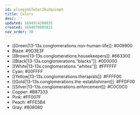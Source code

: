 ```yaml
---
id: plsegjmb7w5pr26udquimph
title: Colors
desc: ''
updated: 1694914280835
created: 1694070085015
nav_order: 10
---
```


* [[Green|13-13s.conglomerations.non-human-life]]: #009900
* Blaze: #9D3E3F
* [[Brown|13-13s.conglomerations.housekeepers]]: #663300
* [[Black|13-13s.conglomerations.“blacks”]]: #000000
* [[White|13-13s.conglomerations.“whites”]]: #FFFFFF
* Cyan: #00FFFF
* [[Yellow|13-13s.conglomerations.therapists]]: #FFFF00
* [[Gold|13-13s.conglomerations.the-establishment]]: #FFDF00
* [[Silver|13-13s.conglomerations.enforcement]]: #C0C0C0
* Copper: #B87333
* Pink: #FF007F
* Peach: #FFE5B4
* Gray: #808080
